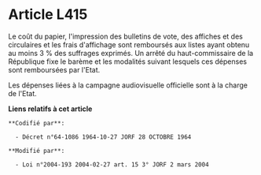 # Article L415

Le coût du papier, l'impression des bulletins de vote, des affiches et des circulaires et les frais d'affichage sont
remboursés aux listes ayant obtenu au moins 3 % des suffrages exprimés. Un arrêté du haut-commissaire de la République fixe
le barème et les modalités suivant lesquels ces dépenses sont remboursées par l'Etat.

Les dépenses liées à la campagne audiovisuelle officielle sont à la charge de l'Etat.

**Liens relatifs à cet article**

	**Codifié par**:

	  - Décret n°64-1086 1964-10-27 JORF 28 OCTOBRE 1964

	**Modifié par**:

	  - Loi n°2004-193 2004-02-27 art. 15 3° JORF 2 mars 2004
